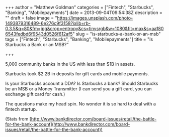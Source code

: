 +++
author = "Matthew Goldman"
categories = ["Fintech", "Starbucks", "Banking", "Mobilepayments"]
date = 2013-09-04T09:54:38Z
description = ""
draft = false
image = "https://images.unsplash.com/photo-1493879316489-6e276c9f3158?ixlib=rb-0.3.5&q=80&fm=jpg&crop=entropy&cs=tinysrgb&w=1080&fit=max&s=aa1806543fedbd6f9543d0526f612af5"
slug = "is-starbucks-a-bank-or-an-msb"
tags = ["Fintech", "Starbucks", "Banking", "Mobilepayments"]
title = "Is Starbucks a Bank or an MSB?"

+++


5,000 community banks in the US with less than $1B in assets.

Starbucks took $2.2B in deposits for gift cards and mobile payments.

Is your Starbucks account a DDA? Is Starbucks a bank? Should Starbucks be an MSB or a Money Transmitter (I can send you a gift card, you can exchange gift card for cash.)

The questions make my head spin. No wonder it is so hard to deal with a fintech startup.

(Stats from [http://www.bankdirector.com/board-issues/retail/the-battle-for-the-bank-account](http://www.bankdirector.com/board-issues/retail/the-battle-for-the-bank-account))


